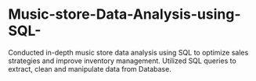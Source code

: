 # Music-store-Data-Analysis-using-SQL-
Conducted in-depth music store data analysis using SQL to optimize sales strategies and improve inventory management. Utilized SQL queries to extract, clean and manipulate data from Database. 
